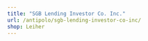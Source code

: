 ```yaml
---
title: "SGB Lending Investor Co. Inc."
url: /antipolo/sgb-lending-investor-co-inc/
shop: Leiher
---
```

